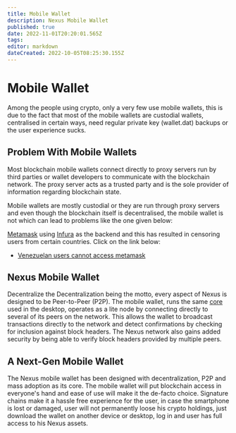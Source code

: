 ```yaml
---
title: Mobile Wallet
description: Nexus Mobile Wallet
published: true
date: 2022-11-01T20:20:01.565Z
tags: 
editor: markdown
dateCreated: 2022-10-05T08:25:30.155Z
---
```


# Mobile Wallet

Among the people using crypto, only a very few use mobile wallets, this is due to the fact that most of the mobile wallets are custodial wallets, centralised in certain ways, need regular private key (wallet.dat) backups or the user experience sucks.

## Problem With Mobile Wallets

Most blockchain mobile wallets connect directly to proxy servers run by third parties or wallet developers to communicate with the blockchain network. The proxy server acts as a trusted party and is the sole provider of information regarding blockchain state.

Mobile wallets are mostly custodial or they are run through proxy servers and even though the blockchain itself is decentralised, the mobile wallet is not which can lead to problems like the one given below:

[Metamask](https://metamask.io/) using [Infura](https://infura.io/) as the backend and this has resulted in censoring users from certain countries. Click on the link below:

- <a href="https://www.theblockcrypto.com/linked/136256/venezuelan-users-of-crypto-wallet-metamask-say-they-can-no-longer-access-it" target="_blank">Venezuelan users cannot access metamask</a>

## Nexus Mobile Wallet

Decentralize the Decentralization being the motto, every aspect of Nexus is designed to be Peer-to-Peer (P2P). The mobile wallet, runs the same [core](/en/fundamentals/nodes-and-core) used in the desktop, operates as a lite node by connecting directly to several of its peers on the network. This allows the wallet to broadcast transactions directly to the network and detect confirmations by checking for inclusion against block headers. The Nexus network also gains added security by being able to verify block headers provided by multiple peers.

## A Next-Gen Mobile Wallet

The Nexus mobile wallet has been designed with decentralization, P2P and mass adoption as its core. The mobile wallet will put blockchain access in everyone's hand and ease of use will make it the de-facto choice. Signature chains make it a hassle free experience for the user, in case the smartphone is lost or damaged, user will not permanently loose his crypto holdings, just download the wallet on another device or  desktop, log in and user has full access to his Nexus assets.
